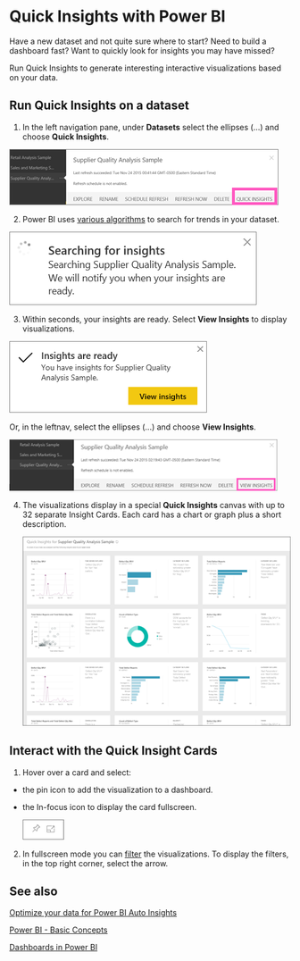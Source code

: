 ﻿<properties
   pageTitle="Quick Insights in Power BI"
   description="Quick Insights with Power BI."
   services="powerbi"
   documentationCenter=""
   authors="mihart"
   manager="mblythe"
   editor=""
   tags=""/>

<tags
   ms.service="powerbi"
   ms.devlang="NA"
   ms.topic="article"
   ms.tgt_pltfrm="NA"
   ms.workload="powerbi"
   ms.date="11/23/2015"
   ms.author="mihart"/>


# Quick Insights with Power BI

Have a new dataset and not quite sure where to start?  Need to build a dashboard fast?  Want to quickly look for insights you may have missed?

Run Quick Insights to generate interesting interactive visualizations based on your data.  

## Run Quick Insights on a dataset

1. In the left navigation pane, under **Datasets** select the ellipses (...) and choose **Quick Insights**.

  ![](media/powerbi-service-auto-insights/PBI_AutoInsightsEllipsesl.png)

2. Power BI uses [various algorithms](powerbi-service-auto-insights-types.md) to search for trends in your dataset.

  ![](media/powerbi-service-auto-insights/PBI_AutoInsightsSearching.png)

3. Within seconds, your insights are ready.  Select **View Insights** to display visualizations.

  ![](media/powerbi-service-auto-insights/PBI_AutoInsightSuccess.png)

  Or, in the leftnav, select the ellipses (...) and choose **View Insights**.

  ![](media/powerbi-service-auto-insights/PBI_AutoInsightsEllipsesView.png)

4. The visualizations display in a special **Quick Insights** canvas with up to 32 separate Insight Cards. Each card has a chart or graph plus a short description.

    ![](media/powerbi-service-auto-insights/PBI_AutoInsightsMore.png)

## Interact with the Quick Insight Cards

1. Hover over a card and select:

  - the pin icon to add the visualization to a dashboard.

  - the In-focus icon to display the card fullscreen.

      ![](media/powerbi-service-auto-insights/PBI_hover.png)

2. In fullscreen mode you can [filter](powerbi-service-interact-with-a-report-in-reading-view.md) the visualizations.  To display the filters, in the top right corner, select the arrow.


## See also

[Optimize your data for Power BI Auto Insights](powerbi-service-auto-insights-optimize.md)

[Power BI - Basic Concepts](powerbi-service-basic-concepts.md)

[Dashboards in Power BI](powerbi-service-dashboards.md)
